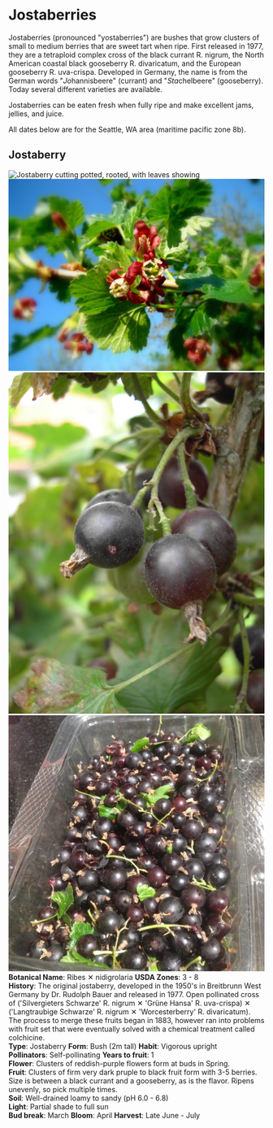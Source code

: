# Jostaberries

Jostaberries (pronounced "yostaberries") are bushes that grow clusters of small to medium berries that are sweet tart when ripe. First released in 1977, they are a tetraploid complex cross of the black currant R. nigrum, the North American coastal black gooseberry R. divaricatum, and the European gooseberry R. uva-crispa. Developed in Germany, the name is from the German words "<em>Jo</em>hannisbeere" (currant) and "<em>Sta</em>chelbeere" (gooseberry). Today several different varieties are available.

Jostaberries can be eaten fresh when fully ripe and make excellent jams, jellies, and juice.

All dates below are for the Seattle, WA area (maritime pacific zone 8b).

## Jostaberry

<div class="strip">
  <img src="/2016/02/04/propagating-a-berry-and-fruit-garden/jostaberry-cutting.jpg" title="Jostaberry cutting potted, rooted, with leaves showing"/>
  <img src="./jostaberry-flower.jpg" title="Jostaberry flowers blooming"/>
  <img src="./jostaberry-berries.jpg" title="Jostaberry ripe berries on a branch"/>
  <img src="./jostaberry-berries-picked.jpg" title="Jostaberry ripe berries picked"/>
</div>

<div class="plantInfo">
  <div class="row">
    <span class="column">
      <strong>Botanical Name</strong>: Ribes &#10005; nidigrolaria
    </span>
    <span class="column">
      <strong>USDA Zones</strong>: 3 - 8
    </span>
  </div>
  <div class="row">
    <span class="column">
      <strong>History</strong>: The original jostaberry, developed in the 1950's in Breitbrunn West Germany by Dr. Rudolph Bauer and released in 1977. Open pollinated cross of ('Silvergieters Schwarze' R. nigrum &#10005; 'Grüne Hansa' R. uva-crispa) &#10005; ('Langtraubige Schwarze' R. nigrum &#10005; 'Worcesterberry' R. divaricatum). The process to merge these fruits began in 1883, however ran into problems with fruit set that were eventually solved with a chemical treatment called colchicine.
    </span>
  </div>
  <div class="row">
    <span class="column">
      <strong>Type</strong>: Jostaberry
    </span>
    <span class="column">
      <strong>Form</strong>: Bush (2m tall)
    </span>
    <span class="column">
      <strong>Habit</strong>: Vigorous upright
    </span>
  </div>
  <div class="row">
    <span class="column">
      <strong>Pollinators</strong>: Self-pollinating
    </span>
    <span class="column">
      <strong>Years to fruit</strong>: 1
    </span>
  </div>
  <div class="row">
    <span class="column">
      <strong>Flower</strong>: Clusters of reddish-purple flowers form at buds in Spring.
    </span>
  </div>
  <div class="row">
    <span class="column">
      <strong>Fruit</strong>: Clusters of firm very dark pruple to black fruit form with 3-5 berries. Size is between a black currant and a gooseberry, as is the flavor. Ripens unevenly, so pick multiple times.
    </span>
  </div>
  <div class="row">
    <span class="column">
      <strong>Soil</strong>: Well-drained loamy to sandy (pH 6.0 - 6.8)
    </span>
  </div>
  <div class="row">
    <span class="column">
      <strong>Light</strong>: Partial shade to full sun
    </span>
  </div>
  <div class="row">
    <span class="column">
      <strong>Bud break</strong>: March
    </span>
    <span class="column">
      <strong>Bloom</strong>: April
    </span>
    <span class="column">
      <strong>Harvest</strong>: Late June - July
    </span>
  </div>
</div>

